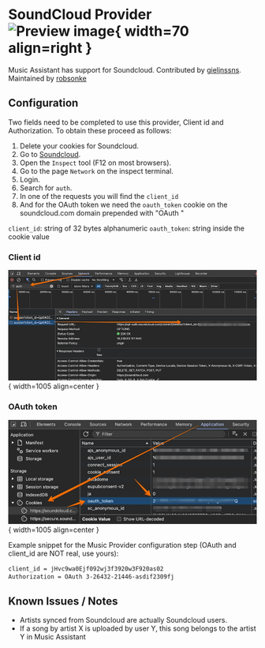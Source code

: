 # SoundCloud Provider ![Preview image](../assets/icons/soundcloud-icon.svg){ width=70 align=right }

Music Assistant has support for Soundcloud. Contributed by [gieljnssns](https://github.com/gieljnssns). Maintained by [robsonke](https://github.com/robsonke)

## Configuration

Two fields need to be completed to use this provider, Client id and Authorization. To obtain these proceed as follows:

1. Delete your cookies for Soundcloud.
2. Go to [Soundcloud](https://soundcloud.com).
3. Open the `Inspect` tool (F12 on most browsers).
4. Go to the page `Network` on the inspect terminal.
5. Login.
6. Search for `auth`.
7. In one of the requests you will find the `client_id`
8. And for the OAuth token we need the `oauth_token` cookie on the soundcloud.com domain prepended with "OAuth "

`client_id`: string of 32 bytes alphanumeric
`oauth_token`: string inside the cookie value

### Client id
![screenshot](../assets/screenshots/soundcloud-clientid.jpg){ width=1005 align=center }

### OAuth token
![screenshot](../assets/screenshots/soundcloud-token.jpg){ width=1005 align=center }

Example snippet for the Music Provider configuration step (OAuth and client_id are NOT real, use yours):

```
client_id = jHvc9wa0Ejf092wj3f3920w3F920as02
Authorization = OAuth 3-26432-21446-asdif2309fj
```
## Known Issues / Notes

- Artists synced from Soundcloud are actually Soundcloud users.
- If a song by artist X is uploaded by user Y, this song belongs to the artist Y in Music Assistant
